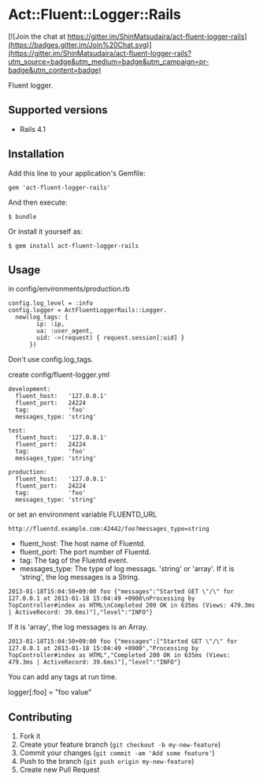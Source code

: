 # Act::Fluent::Logger::Rails

[![Join the chat at https://gitter.im/ShinMatsudaira/act-fluent-logger-rails](https://badges.gitter.im/Join%20Chat.svg)](https://gitter.im/ShinMatsudaira/act-fluent-logger-rails?utm_source=badge&utm_medium=badge&utm_campaign=pr-badge&utm_content=badge)

Fluent logger.

## Supported versions

 * Rails 4.1

## Installation

Add this line to your application's Gemfile:

    gem 'act-fluent-logger-rails'

And then execute:

    $ bundle

Or install it yourself as:

    $ gem install act-fluent-logger-rails

## Usage

in config/environments/production.rb

    config.log_level = :info
    config.logger = ActFluentLoggerRails::Logger.
      new(log_tags: {
            ip: :ip,
            ua: :user_agent,
            uid: ->(request) { request.session[:uid] }
          })

Don't use config.log_tags.

create config/fluent-logger.yml

    development:
      fluent_host:   '127.0.0.1'
      fluent_port:   24224
      tag:           'foo'
      messages_type: 'string'
    
    test:
      fluent_host:   '127.0.0.1'
      fluent_port:   24224
      tag:           'foo'
      messages_type: 'string'
    
    production:
      fluent_host:   '127.0.0.1'
      fluent_port:   24224
      tag:           'foo'
      messages_type: 'string'

or set an environment variable FLUENTD_URL

    http://fluentd.example.com:42442/foo?messages_type=string

 * fluent_host: The host name of Fluentd.
 * fluent_port: The port number of Fluentd.
 * tag: The tag of the Fluentd event.
 * messages_type: The type of log messags. 'string' or 'array'.
   If it is 'string', the log messages is a String.
```
2013-01-18T15:04:50+09:00 foo {"messages":"Started GET \"/\" for 127.0.0.1 at 2013-01-18 15:04:49 +0900\nProcessing by TopController#index as HTML\nCompleted 200 OK in 635ms (Views: 479.3ms | ActiveRecord: 39.6ms)"],"level":"INFO"}
```
   If it is 'array', the log messages is an Array.
```
2013-01-18T15:04:50+09:00 foo {"messages":["Started GET \"/\" for 127.0.0.1 at 2013-01-18 15:04:49 +0900","Processing by TopController#index as HTML","Completed 200 OK in 635ms (Views: 479.3ms | ActiveRecord: 39.6ms)"],"level":"INFO"}
```

You can add any tags at run time.

   logger[:foo] = "foo value"


## Contributing

1. Fork it
2. Create your feature branch (`git checkout -b my-new-feature`)
3. Commit your changes (`git commit -am 'Add some feature'`)
4. Push to the branch (`git push origin my-new-feature`)
5. Create new Pull Request
